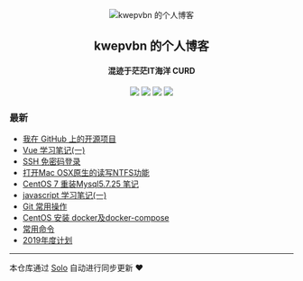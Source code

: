 <p align="center"><img alt="kwepvbn 的个人博客" src="https://static.b3log.org/images/brand/solo-32.png"></p><h2 align="center">
kwepvbn 的个人博客
</h2>

<h4 align="center">混迹于茫茫IT海洋 CURD</h4>
<p align="center"><a title="kwepvbn 的个人博客" target="_blank" href="https://github.com/Mfk759853063/solo-blog"><img src="https://img.shields.io/github/last-commit/Mfk759853063/solo-blog.svg?style=flat-square&color=FF9900"></a>
<a title="GitHub repo size in bytes" target="_blank" href="https://github.com/Mfk759853063/solo-blog"><img src="https://img.shields.io/github/repo-size/Mfk759853063/solo-blog.svg?style=flat-square"></a>
<a title="Solo Version" target="_blank" href="https://github.com/b3log/solo/releases"><img src="https://img.shields.io/badge/solo-3.6.5-f1e05a.svg?style=flat-square&color=blueviolet"></a>
<a title="Hits" target="_blank" href="https://github.com/b3log/hits"><img src="https://hits.b3log.org/Mfk759853063/solo-blog.svg"></a></p>

### 最新

* [我在 GitHub 上的开源项目](https://www.kwepvbn.com/my-github-repos)
* [Vue 学习笔记(一)](https://www.kwepvbn.com/articles/2019/10/22/1571745930907.html)
* [SSH 免密码登录](https://www.kwepvbn.com/articles/2019/10/22/1571745895409.html)
* [打开Mac OSX原生的读写NTFS功能](https://www.kwepvbn.com/articles/2019/10/22/1571745866025.html)
* [CentOS 7 重装Mysql5.7.25 笔记](https://www.kwepvbn.com/articles/2019/10/22/1571745765812.html)
* [javascript 学习笔记(一)](https://www.kwepvbn.com/articles/2019/10/22/1571745727894.html)
* [Git 常用操作](https://www.kwepvbn.com/articles/2019/10/22/1571745678988.html)
* [CentOS 安装 docker及docker-compose](https://www.kwepvbn.com/articles/2019/10/22/1571745608204.html)
* [常用命令](https://www.kwepvbn.com/articles/2019/10/22/1571745390535.html)
* [2019年度计划](https://www.kwepvbn.com/articles/2019/10/22/1571744988135.html)



---

本仓库通过 [Solo](https://github.com/b3log/solo) 自动进行同步更新 ❤️ 